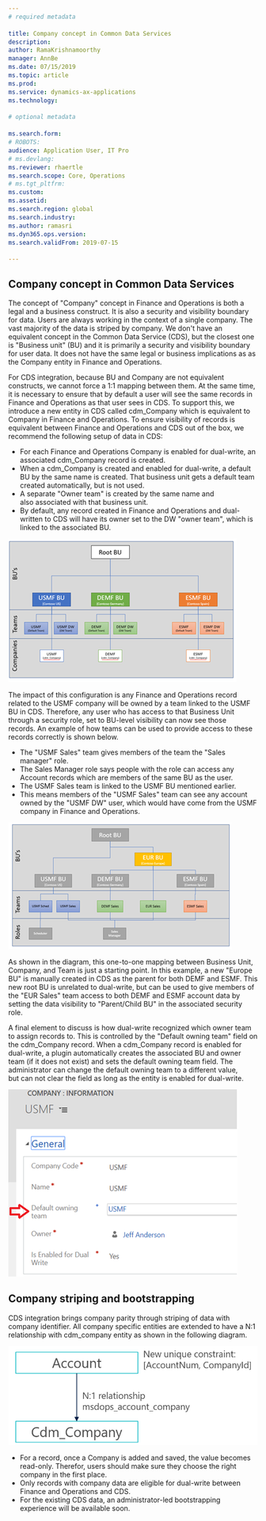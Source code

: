 ```yaml
---
# required metadata

title: Company concept in Common Data Services
description: 
author: RamaKrishnamoorthy 
manager: AnnBe
ms.date: 07/15/2019
ms.topic: article
ms.prod: 
ms.service: dynamics-ax-applications
ms.technology: 

# optional metadata

ms.search.form: 
# ROBOTS: 
audience: Application User, IT Pro
# ms.devlang: 
ms.reviewer: rhaertle
ms.search.scope: Core, Operations
# ms.tgt_pltfrm: 
ms.custom: 
ms.assetid: 
ms.search.region: global
ms.search.industry: 
ms.author: ramasri
ms.dyn365.ops.version: 
ms.search.validFrom: 2019-07-15

---
```



## Company concept in Common Data Services

The concept of "Company" concept in Finance and Operations is both a legal and a business construct. It is also a security and visibility boundary for data. Users are always working in the context of a single company. The vast majority of the data is striped by company. We don't have an equivalent concept in the Common Data Service (CDS), but the closest one is "Business unit" (BU) and it is primarily a security and visibility boundary for user data. It does not have the same legal or business implications as as the Company entity in Finance and Operations. 

For CDS integration, because BU and Company are not equivalent constructs, we cannot force a 1:1 mapping between them. At the same time, it is necessary to ensure that by default a user will see the same records in Finance and Operations as that user sees in CDS. To support this, we introduce a new entity in CDS called cdm\_Company which is equivalent to Company in Finance and Operations. To ensure visibility of records is equivalent between Finance and Operations and CDS out of the box, we recommend the following setup of data in CDS: 

+ For each Finance and Operations Company is enabled for dual-write, an associated cdm\_Company record is created. 
+ When a cdm\_Company is created and enabled for dual-write, a default BU by the same name is created. That business unit gets a default team created automatically, but is not used.
+ A separate "Owner team" is created by the same name and also associated with that business unit. 
+ By default, any record created in Finance and Operations and dual-written to CDS will have its owner set to the DW "owner team", which is linked to the associated BU. 

![company 1](media/dual-write-company-1.png)

The impact of this configuration is any Finance and Operations record related to the USMF company will be owned by a team linked to the USMF BU in CDS. Therefore, any user who has access to that Business Unit through a security role, set to BU-level visibility can now see those records. An example of how teams can be used to provide access to these records correctly is shown below. 

+ The "USMF Sales" team gives members of the team the "Sales manager" role. 
+ The Sales Manager role says people with the role can access any Account records which are members of the same BU as the user. 
+ The USMF Sales team is linked to the USMF BU mentioned earlier.  
+ This means members of the "USMF Sales" team can see any account owned by the "USMF DW" user, which would have come from the USMF company in Finance and Operations. 

![company 1](media/dual-write-company-2.png)

As shown in the diagram, this one-to-one mapping between Business Unit, Company, and Team is just a starting point. In this example, a new "Europe BU" is manually created in CDS as the parent for both DEMF and ESMF. This new root BU is unrelated to dual-write, but can be used to give members of the "EUR Sales" team access to both DEMF and ESMF account data by setting the data visibility to "Parent/Child BU" in the associated security role. 

A final element to discuss is how dual-write recognized which owner team to assign records to. This is controlled by the "Default owning team" field on the cdm\_Company record. When a cdm\_Company record is enabled for dual-write, a plugin automatically creates the associated BU and owner team (if it does not exist) and sets the default owning team field. The administrator can change the default owning team to a different value, but can not clear the field as long as the entity is enabled for dual-write. 

![default](media/dual-write-default-owning-team.png)

## Company striping and bootstrapping

CDS integration brings company parity through striping of data with company identifier. All company specific entities are extended to have a N:1 relationship with cdm\_company entity as shown in the following diagram.

![default](media/dual-write-bootstrapping.png)

+ For a record, once a Company is added and saved, the value becomes read-only. Therefor, users should make sure they choose the right company in the first place.
+ Only records with company data are eligible for dual-write between Finance and Operations and CDS.
+ For the existing CDS data, an administrator-led bootstrapping experience will be available soon.

